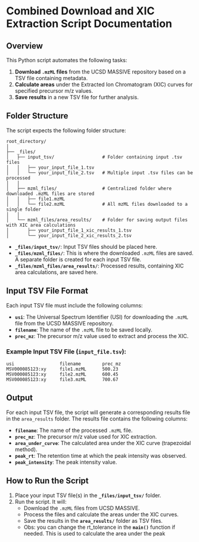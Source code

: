 
# **Combined Download and XIC Extraction Script Documentation**

## **Overview**

This Python script automates the following tasks:
1. **Download `.mzML` files** from the UCSD MASSIVE repository based on a TSV file containing metadata.
2. **Calculate areas** under the Extracted Ion Chromatogram (XIC) curves for specified precursor m/z values.
3. **Save results** in a new TSV file for further analysis.

## **Folder Structure**

The script expects the following folder structure:

```plaintext
root_directory/
│
├── _files/
│   ├── input_tsv/                  # Folder containing input .tsv files
│   │   ├── your_input_file_1.tsv
│   │   └── your_input_file_2.tsv   # Multiple input .tsv files can be processed
│   │
│   ├── mzml_files/                 # Centralized folder where downloaded .mzML files are stored
│   │   ├── file1.mzML
│   │   └── file2.mzML              # All mzML files downloaded to a single folder
│   │
│   └── mzml_files/area_results/    # Folder for saving output files with XIC area calculations
│       ├── your_input_file_1_xic_results_1.tsv
│       └── your_input_file_2_xic_results_2.tsv
```

- **`_files/input_tsv/`**: Input TSV files should be placed here.
- **`_files/mzml_files/`**: This is where the downloaded `.mzML` files are saved. A separate folder is created for each input TSV file.
- **`_files/mzml_files/area_results/`**: Processed results, containing XIC area calculations, are saved here.

## **Input TSV File Format**

Each input TSV file must include the following columns:

- **`usi`**: The Universal Spectrum Identifier (USI) for downloading the `.mzML` file from the UCSD MASSIVE repository.
- **`filename`**: The name of the `.mzML` file to be saved locally.
- **`prec_mz`**: The precursor m/z value used to extract and process the XIC.

### **Example Input TSV File** (`input_file.tsv`):

```plaintext
usi                 filename        prec_mz
MSV000085123:xy     file1.mzML      500.23
MSV000085123:xy     file2.mzML      600.45
MSV000085123:xy     file3.mzML      700.67
```

## **Output**

For each input TSV file, the script will generate a corresponding results file in the `area_results` folder. The results file contains the following columns:

- **`filename`**: The name of the processed `.mzML` file.
- **`prec_mz`**: The precursor m/z value used for XIC extraction.
- **`area_under_curve`**: The calculated area under the XIC curve (trapezoidal method).
- **`peak_rt`**: The retention time at which the peak intensity was observed.
- **`peak_intensity`**: The peak intensity value.

## **How to Run the Script**

1. Place your input TSV file(s) in the **`_files/input_tsv/`** folder.
2. Run the script. It will:
   - Download the `.mzML` files from UCSD MASSIVE.
   - Process the files and calculate the areas under the XIC curves.
   - Save the results in the **`area_results/`** folder as TSV files.
   - Obs: you can change the rt_tolerance in the **`main()`** function if needed. This is used to calculate the area under the peak

